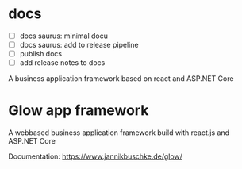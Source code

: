 # docs

- [ ] docs saurus: minimal docu
- [ ] docs saurus: add to release pipeline
- [ ] publish docs
- [ ] add release notes to docs

A business application framework based on react and ASP.NET Core

# Glow app framework

A webbased business application framework build with react.js and ASP.NET Core

Documentation: https://www.jannikbuschke.de/glow/
